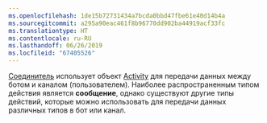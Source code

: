 ```yaml
---
ms.openlocfilehash: 1de15b72731434a7bcda0bbd47fbe61e40d14b4a
ms.sourcegitcommit: a295a90eac461f8b96770dd902ba44919acf33fc
ms.translationtype: HT
ms.contentlocale: ru-RU
ms.lasthandoff: 06/26/2019
ms.locfileid: "67405526"
---
```

[Соединитель](~/dotnet/bot-builder-dotnet-concepts.md#connector) использует объект <a href="https://docs.botframework.com/csharp/builder/sdkreference/dc/d2f/class_microsoft_1_1_bot_1_1_connector_1_1_activity.html" target="_blank">Activity</a> для передачи данных между ботом и каналом (пользователем). Наиболее распространенным типом действия является **сообщение**, однако существуют другие типы действий, которые можно использовать для передачи данных различных типов в бот или канал. 